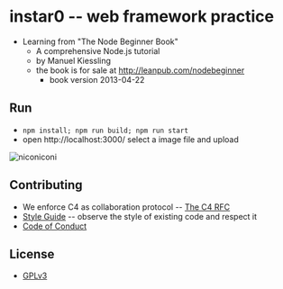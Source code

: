 # instar0 -- web framework practice

- Learning from "The Node Beginner Book"
  - A comprehensive Node.js tutorial
  - by Manuel Kiessling
  - the book is for sale at http://leanpub.com/nodebeginner
    - book version 2013-04-22

## Run

- `npm install; npm run build; npm run start`
- open http://localhost:3000/ select a image file and upload

![niconiconi](https://raw.githubusercontent.com/xieyuheng/image-link/master/niconiconi/niconiconi.gif)

## Contributing

- We enforce C4 as collaboration protocol -- [The C4 RFC](https://rfc.zeromq.org/spec:42/C4)
- [Style Guide](STYLE-GUIDE.md) -- observe the style of existing code and respect it
- [Code of Conduct](CODE-OF-CONDUCT.md)

## License

- [GPLv3](LICENSE)
